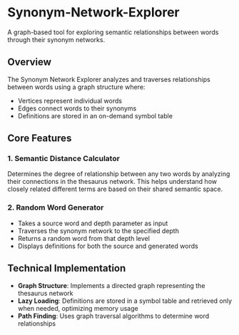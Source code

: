 # Synonym-Network-Explorer
A graph-based tool for exploring semantic relationships between words through their synonym networks.

## Overview

The Synonym Network Explorer analyzes and traverses relationships between words using a graph structure where:
- Vertices represent individual words
- Edges connect words to their synonyms
- Definitions are stored in an on-demand symbol table

## Core Features

### 1. Semantic Distance Calculator
Determines the degree of relationship between any two words by analyzing their connections in the thesaurus network. This helps understand how closely related different terms are based on their shared semantic space.

### 2. Random Word Generator
- Takes a source word and depth parameter as input
- Traverses the synonym network to the specified depth
- Returns a random word from that depth level
- Displays definitions for both the source and generated words

## Technical Implementation

- **Graph Structure**: Implements a directed graph representing the thesaurus network
- **Lazy Loading**: Definitions are stored in a symbol table and retrieved only when needed, optimizing memory usage
- **Path Finding**: Uses graph traversal algorithms to determine word relationships